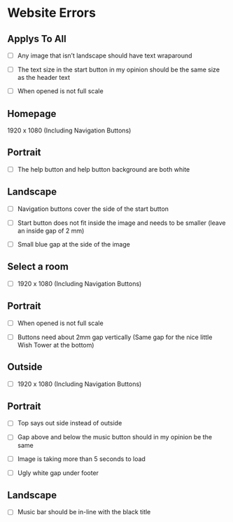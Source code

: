 # Website Errors
## Applys To All

- [ ] Any image that isn’t landscape should have text wraparound

- [ ] The text size in the start button in my opinion should be the same size as the header text

- [ ] When opened is not full scale

## Homepage

1920 x 1080 (Including Navigation Buttons)

## Portrait

- [ ] The help button and help button background are both white

## Landscape

- [ ] Navigation buttons cover the side of the start button

- [ ] Start button does not fit inside the image and needs to be smaller (leave an inside gap of 2 mm)

- [ ] Small blue gap at the side of the image

## Select a room

- [ ] 1920 x 1080 (Including Navigation Buttons)

## Portrait

- [ ] When opened is not full scale

- [ ] Buttons need about 2mm gap vertically (Same gap for the nice little Wish Tower 
at the bottom)

## Outside

- [ ] 1920 x 1080 (Including Navigation Buttons)

## Portrait

- [ ] Top says out side instead of outside

- [ ] Gap above and below the music button should in my opinion be the same

- [ ] Image is taking more than 5 seconds to load

- [ ] Ugly white gap under footer

## Landscape

- [ ] Music bar should be in-line with the black title

